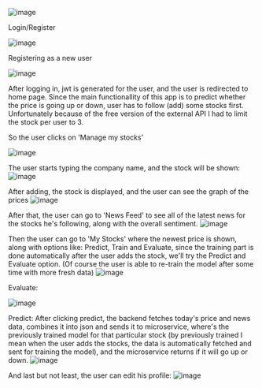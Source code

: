 ![image](https://github.com/user-attachments/assets/a9c4314c-30bc-4fcb-b0bd-53c3169c5f17)

Login/Register

![image](https://github.com/user-attachments/assets/460b22cc-6441-4d16-aaa1-374fb0ccb1ae)

Registering as a new user

![image](https://github.com/user-attachments/assets/25094607-53d4-404b-ac41-779dc0989bb0)

After logging in, jwt is generated for the user, and the user is redirected to home page.
Since the main functionallity of this app is to predict whether the price is going up or down, user has to follow (add) some stocks first. 
Unfortunately because of the free version of the external API I had to limit the stock per user to 3.

So the user clicks on 'Manage my stocks'

![image](https://github.com/user-attachments/assets/4285ee3f-cbc2-491c-8b1c-a9e103d84f4a)

The user starts typing the company name, and the stock will be shown:
![image](https://github.com/user-attachments/assets/953e8a3b-c818-42db-8b67-d2dafd60b3b5)

After adding, the stock is displayed, and the user can see the graph of the prices
![image](https://github.com/user-attachments/assets/3afa935a-a856-49e2-9043-387d8ab99acb)

After that, the user can go to 'News Feed' to see all of the latest news for the stocks he's following, along with the overall sentiment.
![image](https://github.com/user-attachments/assets/5068eb37-996f-4f60-91f2-d02fe0c474d5)

Then the user can go to 'My Stocks' where the newest price is shown, 
along with options like: Predict, Train and Evaluate, since the training part is done automatically after the user adds the stock, 
we'll try the Predict and Evaluate option. (Of course the user is able to re-train the model after some time with more fresh data)
![image](https://github.com/user-attachments/assets/1fc36731-7b26-45e2-b8f6-28e73957a304)


Evaluate:

![image](https://github.com/user-attachments/assets/38e5e461-69b2-4e23-aad7-8fbe8ee9c5f9)


Predict:
After clicking predict, the backend fetches today's price and news data, combines it into json
and sends it to microservice, where's the previously trained model for that particular stock
(by previously trained I mean when the user adds the stocks, the data is automatically fetched 
and sent for training the model), and the microservice returns if it will go up or down.
![image](https://github.com/user-attachments/assets/876107c4-c681-4239-bdd9-61f87abf765d)

And last but not least, the user can edit his profile:
![image](https://github.com/user-attachments/assets/4202a8af-3be8-4971-8790-78c721d07393)
